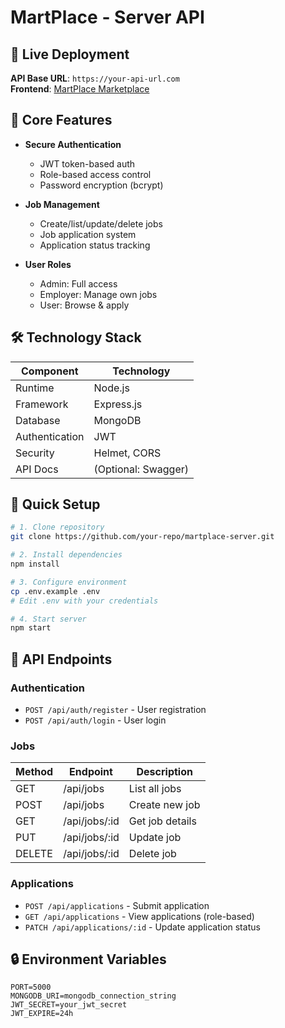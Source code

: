 

# MartPlace - Server API

## 🔗 Live Deployment
**API Base URL**: `https://your-api-url.com`  
**Frontend**: [MartPlace Marketplace](https://martplace-d6c8a.web.app/)

## 🌟 Core Features
- **Secure Authentication**
  - JWT token-based auth
  - Role-based access control
  - Password encryption (bcrypt)

- **Job Management**
  - Create/list/update/delete jobs
  - Job application system
  - Application status tracking

- **User Roles**
  - Admin: Full access
  - Employer: Manage own jobs
  - User: Browse & apply

## 🛠️ Technology Stack
| Component       | Technology |
|-----------------|------------|
| Runtime         | Node.js    |
| Framework       | Express.js |
| Database        | MongoDB    |
| Authentication  | JWT        |
| Security        | Helmet, CORS |
| API Docs        | (Optional: Swagger) |

## 🚀 Quick Setup
```bash
# 1. Clone repository
git clone https://github.com/your-repo/martplace-server.git

# 2. Install dependencies
npm install

# 3. Configure environment
cp .env.example .env
# Edit .env with your credentials

# 4. Start server
npm start
```

## 📡 API Endpoints
### Authentication
- `POST /api/auth/register` - User registration
- `POST /api/auth/login` - User login

### Jobs
| Method | Endpoint          | Description                |
|--------|-------------------|----------------------------|
| GET    | /api/jobs         | List all jobs              |
| POST   | /api/jobs         | Create new job             |
| GET    | /api/jobs/:id     | Get job details            |
| PUT    | /api/jobs/:id     | Update job                 |
| DELETE | /api/jobs/:id     | Delete job                 |

### Applications
- `POST /api/applications` - Submit application
- `GET /api/applications` - View applications (role-based)
- `PATCH /api/applications/:id` - Update application status

## 🔒 Environment Variables
```env
PORT=5000
MONGODB_URI=mongodb_connection_string
JWT_SECRET=your_jwt_secret
JWT_EXPIRE=24h
```

